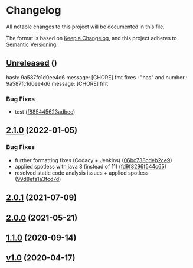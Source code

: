 # Changelog
All notable changes to this project will be documented in this file.

The format is based on [Keep a Changelog](https://keepachangelog.com/en/1.0.0/),
and this project adheres to [Semantic Versioning](https://semver.org/spec/v2.0.0.html).



## [Unreleased](https://gitlab.com/html-validate/html-validate/compare/Unreleased) ()


hash: 9a587fc1d0ee4d6 message: [CHORE] fmt
fixes : "has" and number : 9a587fc1d0ee4d6 message: [CHORE] fmt





### Bug Fixes

-  test ([f885445623adbec](https://github.com/ie3-institute/PSDM_jenkinsDev/commit/f885445623adbec))



## [2.1.0](https://gitlab.com/html-validate/html-validate/compare/2.1.0) (2022-01-05)

### Bug Fixes

-  further formatting fixes (Codacy + Jenkins) ([06bc738cdeb2ce9](https://github.com/ie3-institute/PSDM_jenkinsDev/commit/06bc738cdeb2ce9))
-  applied spotless with java 8 (instead of 11) ([fd9f8296f544c65](https://github.com/ie3-institute/PSDM_jenkinsDev/commit/fd9f8296f544c65))
-  resolved static code analysis issues + applied spotless ([99d8efa1a3fcd7d](https://github.com/ie3-institute/PSDM_jenkinsDev/commit/99d8efa1a3fcd7d))




## [2.0.1](https://gitlab.com/html-validate/html-validate/compare/2.0.1) (2021-07-09)













## [2.0.0](https://gitlab.com/html-validate/html-validate/compare/2.0.0) (2021-05-21)










## [1.1.0](https://gitlab.com/html-validate/html-validate/compare/1.1.0) (2020-09-14)










## [v1.0](https://gitlab.com/html-validate/html-validate/compare/v1.0) (2020-04-17)
